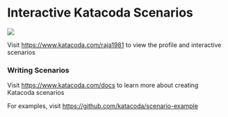 # Interactive Katacoda Scenarios

[![](http://shields.katacoda.com/katacoda/raja1981/count.svg)](https://www.katacoda.com/raja1981 "Get your profile on Katacoda.com")

Visit https://www.katacoda.com/raja1981 to view the profile and interactive scenarios

### Writing Scenarios
Visit https://www.katacoda.com/docs to learn more about creating Katacoda scenarios

For examples, visit https://github.com/katacoda/scenario-example
